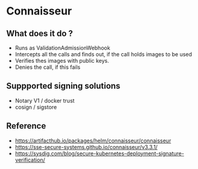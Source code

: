 # Connaisseur 

## What does it do ? 

  * Runs as ValidationAdmissionWebhook
  * Intercepts all the calls and finds out, if the call holds images to be used 
  * Verifies thes images with public keys.
  * Denies the call, if this fails

## Suppported signing solutions 

  * Notary V1 / docker trust 
  * cosign / sigstore 

## Reference 

  * https://artifacthub.io/packages/helm/connaisseur/connaisseur
  * https://sse-secure-systems.github.io/connaisseur/v3.3.1/
  * https://sysdig.com/blog/secure-kubernetes-deployment-signature-verification/
